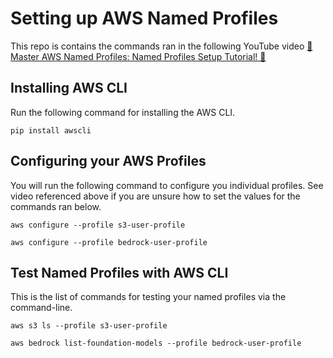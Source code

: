 # Setting up AWS Named Profiles

This repo is contains the commands ran in the following YouTube video <a href="https://youtu.be/6qXKlcApG8Q">🔐 Master AWS Named Profiles: Named Profiles Setup Tutorial! 🔑</a>

## Installing AWS CLI

Run the following command for installing the AWS CLI.

`
pip install awscli
`

## Configuring your AWS Profiles

You will run the following command to configure you individual profiles. See video referenced above if you are unsure how to set the values for the commands ran below.

`
aws configure --profile s3-user-profile
`

`
aws configure --profile bedrock-user-profile
`

## Test Named Profiles with AWS CLI

This is the list of commands for testing your named profiles via the command-line.

`
aws s3 ls --profile s3-user-profile
`

`
aws bedrock list-foundation-models --profile bedrock-user-profile
`